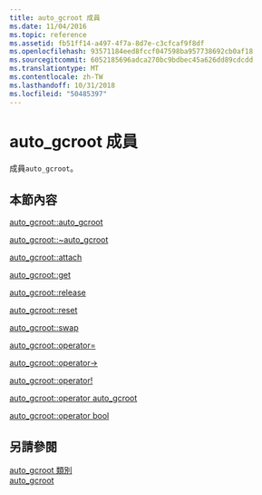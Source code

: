```yaml
---
title: auto_gcroot 成員
ms.date: 11/04/2016
ms.topic: reference
ms.assetid: fb51ff14-a497-4f7a-8d7e-c3cfcaf9f8df
ms.openlocfilehash: 93571184eed8fccf047598ba957738692cb0af18
ms.sourcegitcommit: 6052185696adca270bc9bdbec45a626dd89cdcdd
ms.translationtype: MT
ms.contentlocale: zh-TW
ms.lasthandoff: 10/31/2018
ms.locfileid: "50485397"
---
```

# <a name="autogcroot-members"></a>auto_gcroot 成員

成員`auto_gcroot`。

## <a name="in-this-section"></a>本節內容

[auto_gcroot::auto_gcroot](../dotnet/auto-gcroot-auto-gcroot.md)

[auto_gcroot::~auto_gcroot](../dotnet/auto-gcroot-tilde-auto-gcroot.md)

[auto_gcroot::attach](../dotnet/auto-gcroot-attach.md)

[auto_gcroot::get](../dotnet/auto-gcroot-get.md)

[auto_gcroot::release](../dotnet/auto-gcroot-release.md)

[auto_gcroot::reset](../dotnet/auto-gcroot-reset.md)

[auto_gcroot::swap](../dotnet/auto-gcroot-swap.md)

[auto_gcroot::operator=](../dotnet/auto-gcroot-operator-assign.md)

[auto_gcroot::operator->](../dotnet/auto-gcroot-operator-arrow.md)

[auto_gcroot::operator!](../dotnet/auto-gcroot-operator-logical-not.md)

[auto_gcroot::operator auto_gcroot](../dotnet/auto-gcroot-operator-auto-gcroot.md)

[auto_gcroot::operator bool](../dotnet/auto-gcroot-operator-bool.md)

## <a name="see-also"></a>另請參閱

[auto_gcroot 類別](../dotnet/auto-gcroot-class.md)<br/>
[auto_gcroot](../dotnet/auto-gcroot.md)